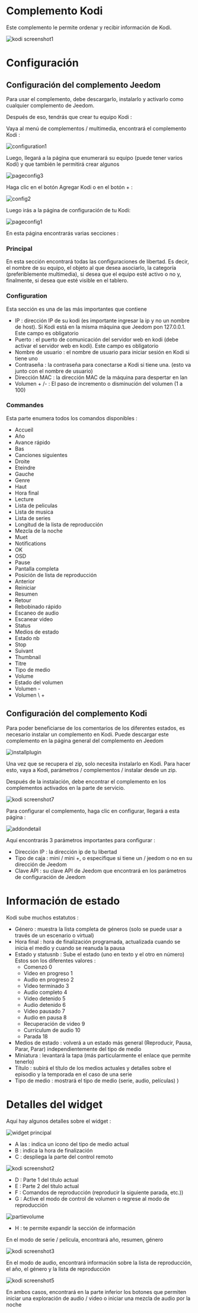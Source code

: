 # Complemento Kodi

Este complemento le permite ordenar y recibir información de Kodi.

![kodi screenshot1](./images/kodi_screenshot1.jpg)

# Configuración 

## Configuración del complemento Jeedom

Para usar el complemento, debe descargarlo, instalarlo y activarlo como cualquier complemento de Jeedom.

Después de eso, tendrás que crear tu equipo Kodi :

Vaya al menú de complementos / multimedia, encontrará el complemento Kodi :

![configuration1](./images/configuration1.jpg)

Luego, llegará a la página que enumerará su equipo (puede tener varios Kodi) y que también le permitirá crear algunos

![pageconfig3](./images/pageconfig3.jpg)

Haga clic en el botón Agregar Kodi o en el botón + :

![config2](./images/config2.jpg)

Luego irás a la página de configuración de tu Kodi:

![pageconfig1](./images/pageconfig1.jpg)

En esta página encontrarás varias secciones :

### Principal

En esta sección encontrará todas las configuraciones de libertad. Es decir, el nombre de su equipo, el objeto al que desea asociarlo, la categoría (preferiblemente multimedia), si desea que el equipo esté activo o no y, finalmente, si desea que esté visible en el tablero.

### Configuration

Esta sección es una de las más importantes que contiene

-   IP : dirección IP de su kodi (es importante ingresar la ip y no un nombre de host). Si Kodi está en la misma máquina que Jeedom pon 127.0.0.1. Este campo es obligatorio
-   Puerto : el puerto de comunicación del servidor web en kodi (debe activar el servidor web en kodi). Este campo es obligatorio
-   Nombre de usuario : el nombre de usuario para iniciar sesión en Kodi si tiene uno
-   Contraseña : la contraseña para conectarse a Kodi si tiene una. (esto va junto con el nombre de usuario)
-   Dirección MAC : la dirección MAC de la máquina para despertar en lan
-   Volumen + /- : El paso de incremento o disminución del volumen (1 a 100)

### Commandes

Esta parte enumera todos los comandos disponibles :

-   Accueil
-   Año
-   Avance rápido
-   Bas
-   Canciones siguientes
-   Droite
-   Eteindre
-   Gauche
-   Genre
-   Haut
-   Hora final
-   Lecture
-   Lista de peliculas
-   Lista de musica
-   Lista de series
-   Longitud de la lista de reproducción
-   Mezcla de la noche
-   Muet
-   Notifications
-   OK
-   OSD
-   Pause
-   Pantalla completa
-   Posición de lista de reproducción
-   Anterior
-   Reiniciar
-   Resumen
-   Retour
-   Rebobinado rápido
-   Escaneo de audio
-   Escanear video
-   Status
-   Medios de estado
-   Estado nb
-   Stop
-   Suivant
-   Thumbnail
-   Titre
-   Tipo de medio
-   Volume
-   Estado del volumen
-   Volumen -
-   Volumen \ +

## Configuración del complemento Kodi

Para poder beneficiarse de los comentarios de los diferentes estados, es necesario instalar un complemento en Kodi. Puede descargar este complemento en la página general del complemento en Jeedom

![installplugin](./images/installplugin.jpg)

Una vez que se recupera el zip, solo necesita instalarlo en Kodi. Para hacer esto, vaya a Kodi, parámetros / complementos / instalar desde un zip.

Después de la instalación, debe encontrar el complemento en los complementos activados en la parte de servicio.

![kodi screenshot7](./images/kodi_screenshot7.jpg)

Para configurar el complemento, haga clic en configurar, llegará a esta página :

![addondetail](./images/addondetail.jpg)

Aquí encontrarás 3 parámetros importantes para configurar :

-   Dirección IP : la dirección ip de tu libertad
-   Tipo de caja : mini / mini +, o especifique si tiene un / jeedom o no en su dirección de Jeedom
-   Clave API : su clave API de Jeedom que encontrará en los parámetros de configuración de Jeedom

# Información de estado 

Kodi sube muchos estatutos :

-   Género : muestra la lista completa de géneros (solo se puede usar a través de un escenario o virtual)
-   Hora final : hora de finalización programada, actualizada cuando se inicia el medio y cuando se reanuda la pausa
-   Estado y statusnb : Sube el estado (uno en texto y el otro en número) Estos son los diferentes valores :
    - Comenzó 0
    - Video en progreso 1
    - Audio en progreso 2
    - Video terminado 3
    - Audio completo 4
    - Video detenido 5
    - Audio detenido 6
    - Video pausado 7
    - Audio en pausa 8
    - Recuperación de video 9
    - Currículum de audio 10
    - Parada 18
-   Medios de estado : volverá a un estado más general (Reproducir, Pausa, Parar, Parar) independientemente del tipo de medio
-   Miniatura : levantará la tapa (más particularmente el enlace que permite tenerlo)
-   Título : subirá el título de los medios actuales y detalles sobre el episodio y la temporada en el caso de una serie
-   Tipo de medio : mostrará el tipo de medio (serie, audio, películas) )

# Detalles del widget 

Aquí hay algunos detalles sobre el widget :

![widget principal](./images/widget-principal.jpg)

-   A las : indica un icono del tipo de medio actual
-   B : indica la hora de finalización
-   C : despliega la parte del control remoto

![kodi screenshot2](./images/kodi_screenshot2.jpg)

-   D : Parte 1 del título actual
-   E : Parte 2 del título actual
-   F : Comandos de reproducción (reproducir la siguiente parada, etc.))
-   G : Active el modo de control de volumen o regrese al modo de reproducción

![partievolume](./images/partievolume.jpg)

-   H : te permite expandir la sección de información

En el modo de serie / película, encontrará año, resumen, género

![kodi screenshot3](./images/kodi_screenshot3.jpg)

En el modo de audio, encontrará información sobre la lista de reproducción, el año, el género y la lista de reproducción

![kodi screenshot5](./images/kodi_screenshot5.jpg)

En ambos casos, encontrará en la parte inferior los botones que permiten iniciar una exploración de audio / video o iniciar una mezcla de audio por la noche


